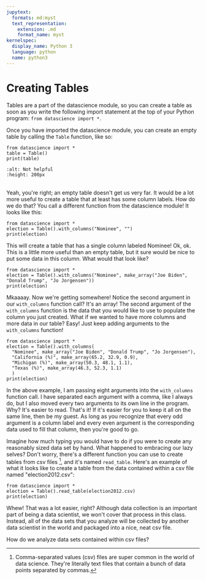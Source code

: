```yaml
---
jupytext:
  formats: md:myst
  text_representation:
    extension: .md
    format_name: myst
kernelspec:
  display_name: Python 3
  language: python
  name: python3
---
```


Creating Tables
===============

Tables are a part of the datascience module, so you can create a table as soon as you write the following import statement at the top of your Python program: `from datascience import *`.

Once you have imported the datascience module, you can create an empty table by calling the `Table` function, like so:

```{code-cell}Python
from datascience import *
table = Table()
print(table)
```
```{image} https://media3.giphy.com/media/YTDZnDjiGQnCzu7mh6/200.gif
:alt: Not helpful
:height: 200px
```

<br>Yeah, you're right; an empty table doesn't get us very far. It would be a lot more useful to create a table that at least has some column labels. How do we do that? You call a different function from the datascience module! It looks like this:

```{code-cell}Python
from datascience import *
election = Table().with_columns("Nominee", "")
print(election)
```

This will create a table that has a single column labeled Nominee! Ok, ok. This is a little more useful than an empty table, but it sure would be nice to put some data in this column. What would that look like?

```{code-cell}Python
from datascience import *
election = Table().with_columns("Nominee", make_array("Joe Biden", "Donald Trump", "Jo Jorgensen"))
print(election)
```

Mkaaaay. Now we're getting somewhere! Notice the second argument in our `with_columns` function call? It's an array! The second argument of the `with_columns` function is the data that you would like to use to populate the column you just created. What if we wanted to have more columns and more data in our table? Easy! Just keep adding arguments to the `with_columns` function!

```{code-cell}Python
from datascience import *
election = Table().with_columns(
  "Nominee", make_array("Joe Biden", "Donald Trump", "Jo Jorgensen"),
  "California (%)", make_array(65.2, 32.9, 0.9),
  "Michigan (%)", make_array(50.3, 48.1, 1.1),
  "Texas (%)", make_array(46.3, 52.3, 1.1)
  )
print(election)
```
In the above example, I am passing eight arguments into the `with_columns` function call. I have separated each argument with a comma, like I always do, but I also moved every two arguments to its own line in the program. Why? It's easier to read. That's it! If it's easier for you to keep it all on the same line, then be my guest. As long as you recognize that every odd argument is a column label and every even argument is the corresponding data used to fill that column, then you're good to go.

Imagine how much typing you would have to do if you were to create any reasonably sized data set by hand. What happened to embracing our lazy selves? Don't worry, there's a different function you can use to create tables from csv files [^*], and it's named `read_table`. Here's an example of what it looks like to create a table from the data contained within a csv file named "election2012.csv":
```{code-cell}Python
from datascience import *
election = Table().read_table(election2012.csv)
print(election)
```
Whew! That was a lot easier, right? Although data collection is an important part of being a data scientist, we won't cover that process in this class. Instead, all of the data sets that you analyze will be collected by another data scientist in the world and packaged into a nice, neat csv file.

How do we analyze data sets contained within csv files?

[^*]: Comma-separated values (csv) files are super common in the world of data science. They're literally text files that contain a bunch of data points separated by commas.

